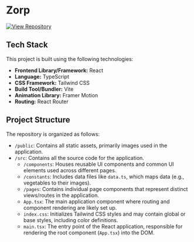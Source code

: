 # Zorp

[![View Repository](https://img.shields.io/badge/GitHub-View_Repository-blue?logo=github)](https://github.com/yash27007/zorp)


## Tech Stack

This project is built using the following technologies:

* **Frontend Library/Framework:** React
* **Language:** TypeScript
* **CSS Framework:** Tailwind CSS
* **Build Tool/Bundler:** Vite
* **Animation Library:** Framer Motion
* **Routing:** React Router

## Project Structure

The repository is organized as follows:

* `/public`: Contains all static assets, primarily images used in the application.
* `/src`: Contains all the source code for the application.
    * `/components`: Houses reusable UI components and common UI elements used across different pages.
    * `/constants`: Includes data files like `data.ts`, which maps data (e.g., vegetables to their images).
    * `/pages`: Contains individual page components that represent distinct views/routes in the application.
    * `App.tsx`: The main application component where routing and component rendering are likely set up.
    * `index.css`: Initializes Tailwind CSS styles and may contain global or base styles, including color definitions.
    * `main.tsx`: The entry point of the React application, responsible for rendering the root component (`App.tsx`) into the DOM.
